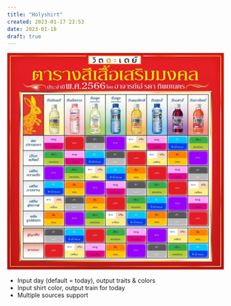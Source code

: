 ```yaml
---
title: "Holyshirt"
created: 2023-01-17 23:53
date: 2023-01-18
draft: true
---
```


![](1-Projects/attachments/Pasted%20image%2020230117235312.png)

- Input day (default = today), output traits & colors
- Input shirt color, output train for today
- Multiple sources support
